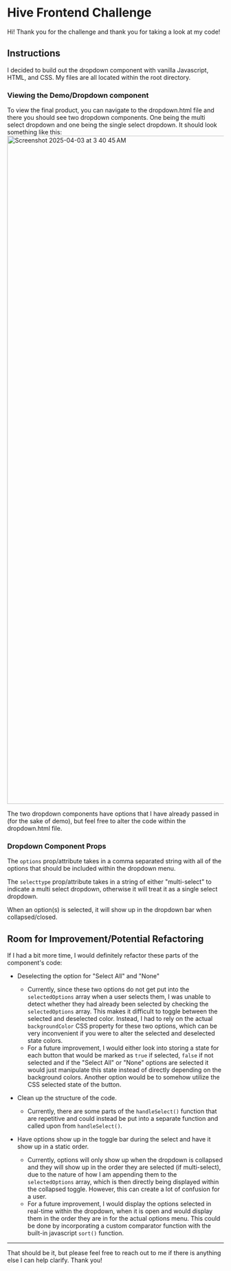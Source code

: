 # Hive Frontend Challenge
Hi! Thank you for the challenge and thank you for taking a look at my code!

## Instructions
I decided to build out the dropdown component with vanilla Javascript, HTML, and CSS. My files are all located within the root directory.

### Viewing the Demo/Dropdown component
To view the final product, you can navigate to the dropdown.html file and there you should see two dropdown components. One being the multi select dropdown and one being the single select dropdown.
It should look something like this:
<img width="1552" alt="Screenshot 2025-04-03 at 3 40 45 AM" src="https://github.com/user-attachments/assets/13435f7d-e2d2-4192-8623-9e95180aca3d" />

The two dropdown components have options that I have already passed in (for the sake of demo), but feel free to alter the code within the dropdown.html file.

### Dropdown Component Props
The `options` prop/attribute takes in a comma separated string with all of the options that should be included within the dropdown menu.

The `selecttype` prop/attribute takes in a string of either "multi-select" to indicate a multi select dropdown, otherwise it will treat it as a single select dropdown.

When an option(s) is selected, it will show up in the dropdown bar when collapsed/closed.

## Room for Improvement/Potential Refactoring
If I had a bit more time, I would definitely refactor these parts of the component's code:
- Deselecting the option for "Select All" and "None"
    - Currently, since these two options do not get put into the `selectedOptions` array when a user selects them, I was unable to detect whether they had already been selected by checking the `selectedOptions` array. This makes it difficult to toggle between the selected and deselected color. Instead, I had to rely on the actual `backgroundColor` CSS property for these two options, which can be very inconvenient if you were to alter the selected and deselected state colors.
    - For a future improvement, I would either look into storing a state for each button that would be marked as `true` if selected, `false` if not selected and if the "Select All" or "None" options are selected it would just manipulate this state instead of directly depending on the background colors. Another option would be to somehow utilize the CSS selected state of the button.

- Clean up the structure of the code.
    - Currently, there are some parts of the `handleSelect()` function that are repetitive and could instead be put into a separate function and called upon from `handleSelect()`.

- Have options show up in the toggle bar during the select and have it show up in a static order.
    - Currently, options will only show up when the dropdown is collapsed and they will show up in the order they are selected (if multi-select), due to the nature of how I am appending them to the `selectedOptions` array, which is then directly being displayed within the collapsed toggle. However, this can create a lot of confusion for a user.
    - For a future improvement, I would display the options selected in real-time within the dropdown, when it is open and would display them in the order they are in for the actual options menu. This could be done by incorporating a custom comparator function with the built-in javascript `sort()` function.

---
That should be it, but please feel free to reach out to me if there is anything else I can help clarify. Thank you!
